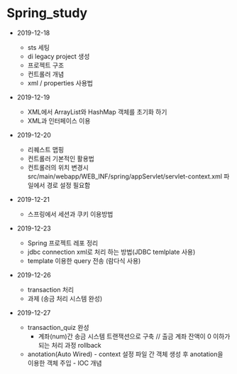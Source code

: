 # Spring_study

* 2019-12-18
	- sts 세팅
	- di legacy project 생성
	- 프로젝트 구조
	- 컨트롤러 개념
	- xml / properties 사용법

* 2019-12-19
	- XML에서 ArrayList와 HashMap 객체를 초기화 하기
	- XML과 인터페이스 이용

* 2019-12-20
 	- 리퀘스트 맵핑
 	- 컨트롤러 기본적인 활용법
 	- 컨트롤러의 위치 변경시
  	src/main/webapp/WEB_INF/spring/appServlet/servlet-context.xml 파일에서 경로 설정 필요함

* 2019-12-21
  	- 스프링에서 세션과 쿠키 이용방법

* 2019-12-23
	- Spring 프로젝트 레포 정리
  	- jdbc connection xml로 처리 하는 방법(JDBC temlplate 사용)
  	- template 이용한 query 전송 (람다식 사용)
* 2019-12-26
	- transaction 처리
	- 과제 (송금 처리 시스템 완성)
* 2019-12-27
	- transaction_quiz 완성
		- 계좌(num)간 송금 시스템 트랜잭션으로 구축 // 출금 계좌 잔액이 0 이하가 되는 처리 과정 rollback
	- anotation(Auto Wired)
			- context 설정 파일 간 객체 생성 후 anotation을 이용한 객체 주입
			- IOC 개념
